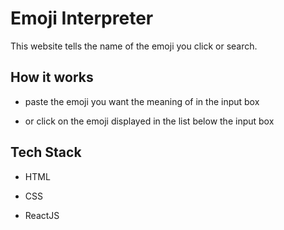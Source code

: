 # Emoji Interpreter

This website tells the name of the emoji you click or search.

## How it works

- paste the emoji you want the meaning of in the input box

- or click on the emoji displayed in the list below the input box

## Tech Stack

- HTML

- CSS

- ReactJS
